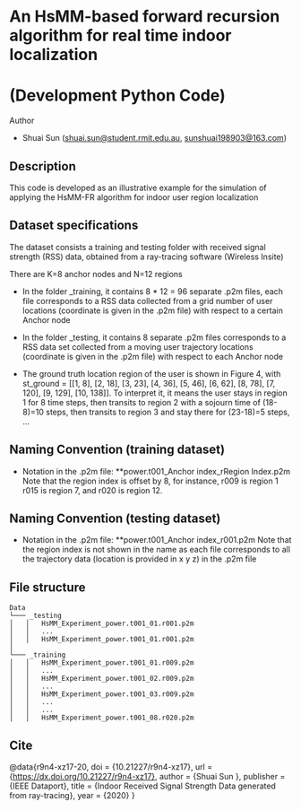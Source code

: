 # An HsMM-based forward recursion algorithm for real time indoor localization
# (Development Python Code)

Author
- Shuai Sun  (shuai.sun@student.rmit.edu.au,  sunshuai198903@163.com)

## Description

This code is developed as an illustrative example for the simulation of applying
the HsMM-FR algorithm for indoor user region localization

## Dataset specifications

The dataset consists a training and testing folder with received signal strength (RSS) data, obtained
from a ray-tracing software (Wireless Insite)

There are K=8 anchor nodes and N=12 regions 

- In the folder _training, it contains 8 * 12 = 96 separate .p2m files, each file
corresponds to a RSS data collected from a grid number of user locations (coordinate 
is given in the .p2m file) with respect to a certain Anchor node

- In the folder _testing, it contains 8 separate .p2m files corresponds to 
a RSS data set collected from a moving user trajectory locations (coordinate is given in 
the .p2m file) with respect to each Anchor node

- The ground truth location region of the user is shown in Figure 4, with
st_ground = [[1, 8], [2, 18], [3, 23], [4, 36], [5, 46], [6, 62], [8, 78], [7, 120], [9, 129], [10, 138]].
To interpret it, it means the user stays in region 1 for 8 time steps, 
then transits to region 2 with a sojourn time of (18-8)=10 steps, then transits
to region 3 and stay there for (23-18)=5 steps, ... 

## Naming Convention (training dataset)

- Notation in the .p2m file: **power.t001_Anchor index_rRegion Index.p2m
Note that the region index is offset by 8, for instance, r009 is region 1
r015 is region 7, and r020 is region 12.

## Naming Convention (testing dataset)
- Notation in the .p2m file: **power.t001_Anchor index_r001.p2m
Note that the region index is not shown in the name as each file
corresponds to all the trajectory data (location is provided in x y z)
in the .p2m file

## File structure

```
Data
└─── _testing		
│   │  	HsMM_Experiment_power.t001_01.r001.p2m
│   │	...
│   │  	HsMM_Experiment_power.t001_01.r001.p2m
│
└─── _training
│   │  	HsMM_Experiment_power.t001_01.r009.p2m
│   │   ...
│   │  	HsMM_Experiment_power.t001_02.r009.p2m
│   │   ...
│   │  	HsMM_Experiment_power.t001_03.r009.p2m
│   │   ...
│   │   ...
│   │  	HsMM_Experiment_power.t001_08.r020.p2m
```

## Cite

@data{r9n4-xz17-20,
doi = {10.21227/r9n4-xz17},
url = {https://dx.doi.org/10.21227/r9n4-xz17},
author = {Shuai Sun },
publisher = {IEEE Dataport},
title = {Indoor Received Signal Strength Data generated from ray-tracing},
year = {2020} }


